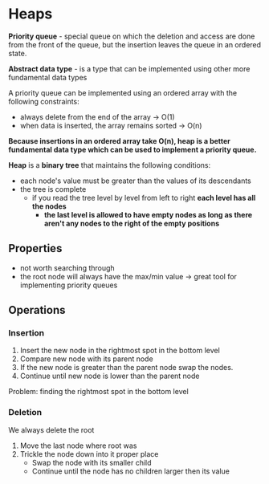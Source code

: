 # Heaps

**Priority queue** \- special queue on which the deletion and access are done from the front of the queue\, but the insertion leaves the queue in an ordered state\.

**Abstract data type** \- is a type that can be implemented using other more fundamental data types

A priority queue can be implemented using an ordered array with the following constraints:

* always delete from the end of the array -> O(1)
* when data is inserted, the array remains sorted -> O(n)

**Because insertions in an ordered array take O(n), heap is a better fundamental data type which can be used to implement a priority queue.**

**Heap** is a **binary tree** that maintains the following conditions:

* each node's value must be greater than the values of its descendants
* the tree is complete
    * if you read the tree level by level from left to right **each level has all the nodes**
        * **the last level is allowed to have empty nodes as long as there aren't any nodes to the right of the empty positions**

## **Properties**

* not worth searching through
* the root node will always have the max/min value -> great tool for implementing priority queues

## **Operations**

### Insertion

1. Insert the new node in the rightmost spot in the bottom level
2. Compare new node with its parent node
3. If the new node is greater than the parent node swap the nodes.
4. Continue until new node is lower than the parent node

Problem: finding the rightmost spot in the bottom level

### Deletion

We always delete the root

1. Move the last node where root was
2. Trickle the node down into it proper place
    * Swap the node with its smaller child
    * Continue until the node has no children larger then its value

<br>
<br>
